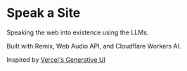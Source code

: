 # Speak a Site

Speaking the web into existence using the LLMs.

Built with Remix, Web Audio API, and Cloudflare Workers AI.

Inspired by [Vercel's Generative UI](https://vercel.com/blog/ai-sdk-3-generative-ui)
